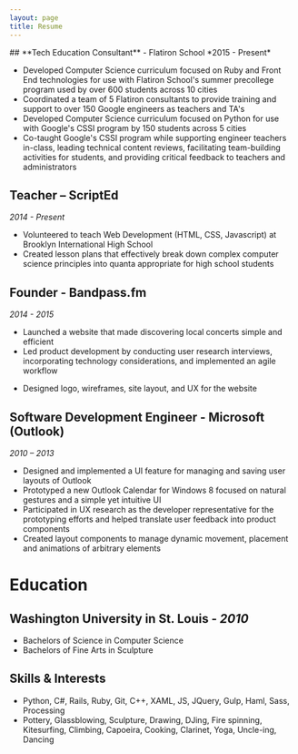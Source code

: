 ```yaml
---
layout: page
title: Resume
---
```


<div id="resume" markdown="1">
## **Tech Education Consultant** - Flatiron School
*2015 - Present*

+ Developed Computer Science curriculum focused on Ruby and Front End technologies for use with Flatiron School's summer precollege program used by over 600 students across 10 cities
+ Coordinated a team of 5 Flatiron consultants to provide training and support to over 150 Google engineers as teachers and TA's
+ Developed Computer Science curriculum focused on Python for use with Google's CSSI program by 150 students across 5 cities
+ Co-taught Google's CSSI program while supporting engineer teachers in-class, leading technical content reviews, facilitating team-building activities for students, and providing critical feedback to teachers and administrators

## **Teacher** – ScriptEd
*2014 - Present*

+ Volunteered to teach Web Development (HTML, CSS, Javascript) at Brooklyn International High School
+ Created lesson plans that effectively break down complex computer science principles into quanta appropriate for high school students

## **Founder** - Bandpass.fm
*2014 - 2015*

+ Launched a website that made discovering local concerts simple and efficient
+ Led product development by conducting user research interviews, incorporating technology considerations, and implemented an agile workflow
* Designed logo, wireframes, site layout, and UX for the website

## **Software Development Engineer** - Microsoft (Outlook)
*2010 – 2013*

+ Designed and implemented a UI feature for managing and saving user layouts of Outlook
+ Prototyped a new Outlook Calendar for Windows 8 focused on natural gestures and a simple yet intuitive UI
+ Participated in UX research as the developer representative  for the prototyping efforts  and helped translate user feedback into product components
+ Created layout components to manage dynamic movement, placement and animations of arbitrary elements

# Education

## Washington University in St. Louis - *2010*

+ Bachelors of Science in Computer Science
+ Bachelors of Fine Arts in Sculpture

## Skills & Interests

+ Python, C#, Rails, Ruby, Git, C++, XAML, JS, JQuery, Gulp, Haml, Sass, Processing
+ Pottery, Glassblowing, Sculpture, Drawing, DJing, Fire spinning, Kitesurfing, Climbing, Capoeira, Cooking, Clarinet, Yoga, Uncle-ing, Dancing

</div>
